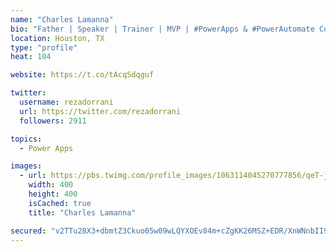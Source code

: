 ```yaml
---
name: "Charles Lamanna"
bio: "Father | Speaker | Trainer | MVP | #PowerApps & #PowerAutomate Community Super User | YouTuber Right-pointing triangle http://youtube.com/c/rezadorrani | Learn - Share - Clockwise rightwards and leftwards open circle arrows"
location: Houston, TX
type: "profile"
heat: 104

website: https://t.co/tAcqSdqguf

twitter:
  username: rezadorrani
  url: https://twitter.com/rezadorrani
  followers: 2911

topics:
  - Power Apps

images:
  - url: https://pbs.twimg.com/profile_images/1063114045270777856/qeT-jpWr_400x400.jpg
    width: 400
    height: 400
    isCached: true
    title: "Charles Lamanna"

secured: "v2TTu28X3+dbmtZ3Ckuo05w09wLQYXOEv84m+cZgKK26MSZ+EDR/XnWNnbII9BeeAqCqkbAniHkNYMD+fH+o7AP2Z9yY+4dZtO8xNASrf4dqMNpdw6FdJCa3xFITWj4t+C09Bmrr7IwTDkQSn+d9lrNbTo50gyEpm202bSrcEPKvO0jIB16TAjwMywgp3QA3Y+k4HHRs/IoDzkaJsctWTvuBGcMs0i9zZIm0Hb8dO+YY6V4gyV1c4pYeocXNOQU7FFnZdjA7P2RdO7OdmkCXAI5pHthqX/2UlJaFzEQowz59Xp7jjLw1CpJZciN6abkSgixi6RFDWIJk5kxKJYy61oDynOhJikvscBGbqpRL2z9QOWb7goI1ROGlK+2Ebwww/z1yV1PV05F1bRSINc9Re+CkgQQvo5P242yOM7gMbKk=;MU3nVr2qPY53ESjDQZJbDw=="
---
```


